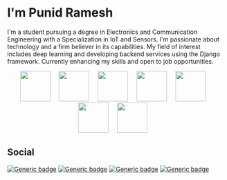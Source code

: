 # I'm Punid Ramesh
I'm a student pursuing a degree in Electronics and Communication Engineering with a Specialization in IoT and Sensors. I'm passionate about technology and a firm believer in its capabilities. My field of interest includes deep learning and developing backend services using the Django framework. Currently enhancing my skills and open to job opportunities.
<p align = 'center'>
  <img src = "https://punidramesh.tech/assets/images/ml.svg" height = "70px">&nbsp&nbsp&nbsp&nbsp
  <img src = "https://punidramesh.tech/assets/images/c.svg" height = "70px">&nbsp&nbsp&nbsp&nbsp
  <img src = "https://punidramesh.tech/assets/images/c++.svg" height = "70px">&nbsp&nbsp&nbsp&nbsp
  <img src = "https://punidramesh.tech/assets/images/python.svg" height = "70px">&nbsp&nbsp&nbsp&nbsp
  <img src = "https://punidramesh.tech/assets/images/java.svg" height = "70px">&nbsp&nbsp&nbsp&nbsp
  <img src = "https://punidramesh.tech/assets/images/microchip.svg" height = "70px">&nbsp&nbsp&nbsp&nbsp
  <img src = "https://punidramesh.tech/assets/images/django.svg" height = "70px">&nbsp&nbsp&nbsp&nbsp
</p>

## Social
[![Generic badge](https://img.shields.io/badge/Linkedin-black?style=for-the-badge&logo=linkedin&logoColor=white)](https://linkedin.com/in/punid)
[![Generic badge](https://img.shields.io/badge/Twitter-black?style=for-the-badge&logo=twitter&logoColor=white)](https://twitter.com/punidramesh)
[![Generic badge](https://img.shields.io/badge/Medium-black?style=for-the-badge&logo=medium&logoColor=white)](https://medium.com/@punidramesh)
[![Generic badge](https://img.shields.io/badge/Facebook-black?style=for-the-badge&logo=facebook&logoColor=white)](https://www.facebook.com/punid.ramesh)
